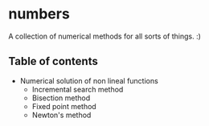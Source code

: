 # numbers
A collection of numerical methods for all sorts of things. :)

## Table of contents
- Numerical solution of non lineal functions
  * Incremental search method
  * Bisection method
  * Fixed point method
  * Newton's method
